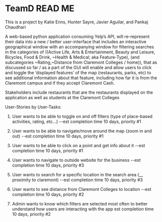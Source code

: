 # TeamD READ ME

This is a project by Katie Enns, Hunter Sayre, Javier Aguilar, and Pankaj Chaudhari

A web-based python application consuming Yelp’s API, will re-represent their data into a new / better user-interface that includes an interactive geographical window with an accompanying window for filtering searches in the categories of ((Active Life, Arts & Entertainment, Beauty and Leisure, Bicycles, Food & Drink, ~Health & Medical; aka Feature-Type), (and subcategories ~Rating,~Distance from Claremont Colleges / home)), that as discussed so far / as a part of the GUI will enable and allow users to click and toggle the ‘displayed features’ of the map (restaurants, parks, etc) to see additional information about that feature, including how far it is from the Claremont campus and if they accept Claremont Cash. 

Stakeholders include restaurants that are the restaurants displayed on the application as well as students at the Claremont Colleges

User-Stories by User-Tasks:
1. User wants to be able to toggle on and off filters (type of place-based activities, rating, etc…) 
--est completion time 10 days, priority #1

2. User wants to be able to navigate/move around the map (zoom in and out) 
--est completion time 10 days, priority #1

3. User wants to be able to click on a point and get info about it 
--est completion time 10 days, priority #1

4. User wants to navigate to outside website for the business 
--est completion time 10 days, priority #3

5. User wants to search for a specific location in the search area (__ proximity to claremont) 
--est completion time 10 days, priority #3

6. User wants to see distance from Claremont Colleges to location 
--est completion time 10 days, priority #2

7. Admin wants to know which filters are selected most often to better understand how users are interacting with the app 
est completion time 10 days, priority #2

